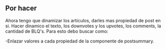## Por hacer

Ahora tengo que dinamizar los articulos, darles mas propiedad de post en si.
Hacer dinamico el texto, los downvotes y los upvotes, los comments, la cantidad de BLQ's. Para esto debo buscar como:

-Enlazar valores a cada propiedad de la componente de postsummary.

